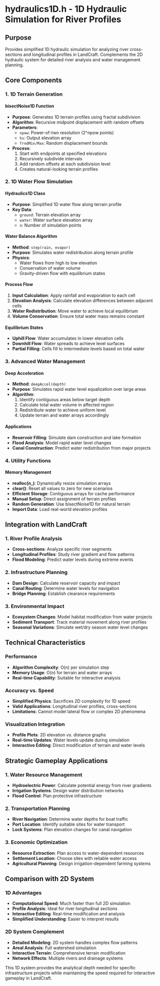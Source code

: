 # hydraulics1D.h - 1D Hydraulic Simulation for River Profiles

## Purpose
Provides simplified 1D hydraulic simulation for analyzing river cross-sections and longitudinal profiles in LandCraft. Complements the 2D hydraulic system for detailed river analysis and water management planning.

## Core Components

### 1. 1D Terrain Generation

#### bisectNoise1D Function
- **Purpose**: Generates 1D terrain profiles using fractal subdivision
- **Algorithm**: Recursive midpoint displacement with random offsets
- **Parameters**:
  - `npow`: Power-of-two resolution (2^npow points)
  - `hs`: Output elevation array
  - `frndMin/Max`: Random displacement bounds
- **Process**:
  1. Start with endpoints at specified elevations
  2. Recursively subdivide intervals
  3. Add random offsets at each subdivision level
  4. Creates natural-looking terrain profiles

### 2. 1D Water Flow Simulation

#### Hydraulics1D Class
- **Purpose**: Simplified 1D water flow along terrain profile
- **Key Data**:
  - `ground`: Terrain elevation array
  - `water`: Water surface elevation array
  - `n`: Number of simulation points

#### Water Balance Algorithm
- **Method**: `step(rain, evapor)`
- **Purpose**: Simulates water redistribution along terrain profile
- **Physics**: 
  - Water flows from high to low elevation
  - Conservation of water volume
  - Gravity-driven flow with equilibrium states

#### Process Flow
1. **Input Calculation**: Apply rainfall and evaporation to each cell
2. **Elevation Analysis**: Calculate elevation differences between adjacent cells
3. **Water Redistribution**: Move water to achieve local equilibrium
4. **Volume Conservation**: Ensure total water mass remains constant

#### Equilibrium States
- **Uphill Flow**: Water accumulates in lower elevation cells
- **Downhill Flow**: Water spreads to achieve level surfaces
- **Partial Filling**: Cells fill to intermediate levels based on total water

### 3. Advanced Water Management

#### Deep Acceleration
- **Method**: `deepAccel(depth)`
- **Purpose**: Simulates rapid water level equalization over large areas
- **Algorithm**:
  1. Identify contiguous areas below target depth
  2. Calculate total water volume in affected region
  3. Redistribute water to achieve uniform level
  4. Update terrain and water arrays accordingly

#### Applications
- **Reservoir Filling**: Simulate dam construction and lake formation
- **Flood Analysis**: Model rapid water level changes
- **Canal Construction**: Predict water redistribution from major projects

### 4. Utility Functions

#### Memory Management
- **realloc(n_)**: Dynamically resize simulation arrays
- **clear()**: Reset all values to zero for new scenarios
- **Efficient Storage**: Contiguous arrays for cache performance
- **Manual Setup**: Direct assignment of terrain profiles
- **Random Generation**: Use bisectNoise1D for natural terrain
- **Import Data**: Load real-world elevation profiles

## Integration with LandCraft

### 1. River Profile Analysis
- **Cross-sections**: Analyze specific river segments
- **Longitudinal Profiles**: Study river gradient and flow patterns
- **Flood Modeling**: Predict water levels during extreme events

### 2. Infrastructure Planning
- **Dam Design**: Calculate reservoir capacity and impact
- **Canal Routing**: Determine water levels for navigation
- **Bridge Planning**: Establish clearance requirements

### 3. Environmental Impact
- **Ecosystem Changes**: Model habitat modification from water projects
- **Sediment Transport**: Track material movement along river profiles
- **Seasonal Variations**: Simulate wet/dry season water level changes

## Technical Characteristics

### Performance
- **Algorithm Complexity**: O(n) per simulation step
- **Memory Usage**: O(n) for terrain and water arrays
- **Real-time Capability**: Suitable for interactive analysis

### Accuracy vs. Speed
- **Simplified Physics**: Sacrifices 2D complexity for 1D speed
- **Valid Applications**: Longitudinal river profiles, cross-sections
- **Limitations**: Cannot model lateral flow or complex 2D phenomena

### Visualization Integration
- **Profile Plots**: 2D elevation vs. distance graphs
- **Real-time Updates**: Water levels update during simulation
- **Interactive Editing**: Direct modification of terrain and water levels

## Strategic Gameplay Applications

### 1. Water Resource Management
- **Hydroelectric Power**: Calculate potential energy from river gradients
- **Irrigation Systems**: Design water distribution networks
- **Flood Control**: Plan protective infrastructure

### 2. Transportation Planning
- **River Navigation**: Determine water depths for boat traffic
- **Port Location**: Identify suitable sites for water transport
- **Lock Systems**: Plan elevation changes for canal navigation

### 3. Economic Optimization
- **Resource Extraction**: Plan access to water-dependent resources
- **Settlement Location**: Choose sites with reliable water access
- **Agricultural Planning**: Design irrigation-dependent farming systems

## Comparison with 2D System

### 1D Advantages
- **Computational Speed**: Much faster than full 2D simulation
- **Profile Analysis**: Ideal for river longitudinal sections
- **Interactive Editing**: Real-time modification and analysis
- **Simplified Understanding**: Easier to interpret results

### 2D System Complement
- **Detailed Modeling**: 2D system handles complex flow patterns
- **Areal Analysis**: Full watershed simulation
- **Interactive Terrain**: Comprehensive terrain modification
- **Network Effects**: Multiple rivers and drainage systems

This 1D system provides the analytical depth needed for specific infrastructure projects while maintaining the speed required for interactive gameplay in LandCraft.
